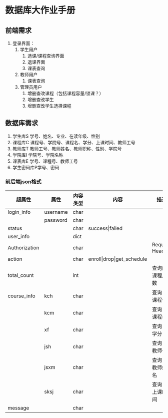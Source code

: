 # 数据库大作业手册

## 前端需求

1. 登录界面：
   1. 学生用户
      1. 选课/课程查询界面
      2. 退课界面
      3. 课表查询
   2. 教师用户
      1. 课表查询
   3. 管理员用户
      1. 增删查改课程（包括课程容量/锁课？）
      2. 增删查改学生
      3. 增删查改学生选择课程

## 数据库需求

1. 学生库S
   学号、姓名、专业、在读年级、性别
2. 课程库C
   课程号、学院号、课程名、学分、上课时间、教师工号
3. 教师库T
   教师工号、教师姓名、教师职称、性别、学院号
4. 学院库I
   学院号、学院名称
5. 课表库E
   学号、课程号、教师工号
6. 学生密码库P学号、密码

### 前后端json格式

| 超属性        | 属性     | 内容类型 | 内容                       | 描述           |
| ------------- | -------- | -------- | -------------------------- | -------------- |
| login_info    | username | char     |                            |                |
|               | password | char     |                            |                |
| status        |          | char     | success\|failed            |                |
| user_info     |          | dict     |                            |                |
| Authorization |          | char     |                            | Request Header |
| action        |          | char     | enroll\|drop\|get_schedule |                |
| total_count   |          | int      |                            | 查询的课程总数 |
| course_info   | kch      | char     |                            | 查询：课程号   |
|               | kcm      | char     |                            | 查询：课程名   |
|               | xf       | char     |                            | 查询：学分     |
|               | jsh      | char     |                            | 查询：教师号   |
|               | jsxm     | char     |                            | 查询：教师姓名 |
|               | sksj     | char     |                            | 查询：上课时间 |
| message       |          | char     |                            |                |
